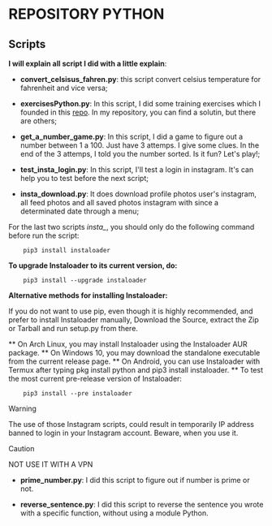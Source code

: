 # REPOSITORY PYTHON #

 ## Scripts ##

**I will explain all script I did with a little explain**:

* **convert_celsisus_fahren.py**: this script convert celsius temperature for fahrenheit and vice versa;

* **exercisesPython.py**: In this script, I did some training exercises which I founded in this [repo](https://github.com/rmveiga/exercicios_python?tab=readme-ov-file#%C3%ADndice). In my repository, you can find a solutin, but there are others;

* **get_a_number_game.py**: In this script, I did a game to figure out a number between 1 a 100. Just have 3 attemps. I give some clues. In the end of the 3 attemps, I told you the number sorted. Is it fun? Let's play!; 

* **test_insta_login.py**: In this script, I'll test a login in instagram. It's can help you to test before the next script;

* **insta_download.py**: It does download profile photos user's instagram, all feed photos and all saved photos instagram with since a determinated date through a menu;

For the last two scripts *insta_*, you should only do the following command before run the script:
```
    pip3 install instaloader
```
**To upgrade Instaloader to its current version, do:**
```
    pip3 install --upgrade instaloader
```
**Alternative methods for installing Instaloader:**

If you do not want to use pip, even though it is highly recommended, and prefer to install Instaloader manually, Download the Source, extract the Zip or Tarball and run setup.py from there.

** On Arch Linux, you may install Instaloader using the Instaloader AUR package.
** On Windows 10, you may download the standalone executable from the current release page.
** On Android, you can use Instaloader with Termux after typing pkg install python and pip3 install instaloader.
** To test the most current pre-release version of Instaloader:
```
    pip3 install --pre instaloader
```
> [!WARNING]
> The use of those Instagram scripts, could result in temporarily IP address banned to login in your Instagram account. Beware, when you use it.

> [!CAUTION]
> NOT USE IT WITH A VPN

* **prime_number.py**: I did this script to figure out if number is prime or not.

* **reverse_sentence.py**: I did this script to reverse the sentence you wrote with a specific function, without using a module Python.